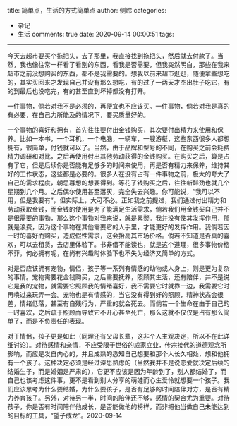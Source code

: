 title: 简单点，生活的方式简单点
author: 侧聆
categories:
  - 杂记
  - 生活
comments: true
date: 2020-09-14 00:00:51
tags:
---
今天去超市要买个拖把头，去了那里，我直接找到拖把头，然后就去付款了。当然，我也像往常一样看了看别的东西，看我是否需要，但我突然明白，那些在我来超市之前没想购买的东西，都不是我需要的。想我以前来超市逛逛，随便拿些想吃的，其实买回来才发现自己并没有那么想吃，有的过了一两天才空出肚子吃它，有的到最后也没吃完，有的甚至直到坏掉都没有打开。

一件事物，倘若对我不是必须的，再便宜也不应该买。一件事物，倘若对我是真的有必要，在自己力所能及的情况下，要买质量好的。

一个事物的喜好和拥有，首先往往要付出金钱购买，其次要付出精力来使用和保养。比如一本书，一个耳机，一个电脑，一辆车，一艘游艇，这些东西很多人都想拥有，很简单，付钱就可以了。当然，由于品牌和型号的不同，在购买之前会耗费精力调研和对比，之后再使用付出其他劳动获得的金钱购买。在购买之后，算是占有了它，但是后续你是否能有足够多的时间来使用，再是否有精力来保养，维持其好的工作状态，这些都是必要的。很多人在没有占有一件事物之前，极大的夸大了自己的需求程度，朝思暮想的想要得到。等花了钱购买之后，往往新鲜劲也就几个星期到几个月。之后偶尔使用甚至落灰，完全失去兴趣。你可能说，“我可以不用，但是我要有”，但实际上，大可不必。正如我之前提过，我们通过付出精力和劳动获取金钱，而金钱的使用是为了能满足生活需求，倘若我们用金钱买自己并不是很需要的事物，那么这个事物对我来说，就是累赘。我并没有使其发挥作用，那就是浪费，因为这个事物在其他需要它的人手里，才能更好的发挥作用。我倘若因一时的喜好而购买，造成假性需求，这会抬高其市场价格。倘若不知道是否真的喜欢，可以去租赁，去店里体验下。书非借不能读也，就是这个道理，很多事物价格不菲，何必拥有呢，在尚有兴趣时体验下也不失为经济又简单的方式。

对是否应该拥有宠物，情侣，孩子等一系列有情感的动物或人身上，则是更为复杂的事情。宠物需要花金钱购买，之后需要抚养，照顾其生活，还有陪伴，并不是说它是我的宠物，就需要它照顾我的情绪喜好，我不需要它时就靠一边，我需要它时再唤过来玩弄一会。宠物也是有情感的，当它没有得到好的照顾，精神状态会很差，情绪低落，甚至有自残行为，严重的就会死去。而倘若一个生命在由于自己的一时喜欢，之后疏于照顾而导致它不开心甚至死亡，那么这就不仅仅是占有那么简单了，而是不负责任的表现。

对于情侣，孩子更是如此（同理还有父母长辈，这非个人主观决定，所以不在此详细讨论）。对待感情和亲情，不应受限于世俗的成家立业，传宗接代的道德观念所影响，而应是发自内心的，并且成熟的悉知自己想要和那个人长久相处，想和他拥有一个孩子。这种决定必须是经过深思熟虑的（当然我并不是说恋爱就决定后续的结婚生子，而是婚姻是严肃的），它更不应该是因为年龄到了，别人都结婚了，而自己也该考虑这件事，更不是看到别人分享的萌娃而心生爱怜就想要一个孩子。我们应该思考为什么要结婚，为什么要孩子，是否有足够的时间陪伴对方，是否有精力养育孩子。另外，对待另一半，时间的陪伴还不够，感情的契合尤为重要。对待孩子，你是否有时间陪伴他成长，是否能做他的榜样，而非把他当做自己未能达到的目标的工具，“望子成龙”。2020-09-14


